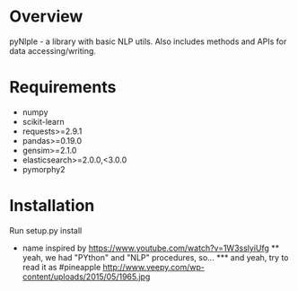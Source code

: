 Overview
========
pyNlple - a library with basic NLP utils. Also includes methods and APIs for data accessing/writing.

Requirements
============

- numpy
- scikit-learn
- requests>=2.9.1
- pandas>=0.19.0
- gensim>=2.1.0
- elasticsearch>=2.0.0,<3.0.0
- pymorphy2

Installation
============

Run setup.py install

* name inspired by https://www.youtube.com/watch?v=1W3sslyiUfg
** yeah, we had "PYthon" and "NLP" procedures, so...
*** and yeah, try to read it as #pineapple http://www.veepy.com/wp-content/uploads/2015/05/1965.jpg